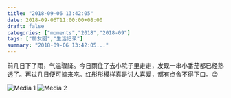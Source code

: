 ```yaml
---
title: "2018-09-06 13:42:05"
date: 2018-09-06T11:00:00+08:00
draft: false
categories: ["moments","2018","2018-09"]
tags: ["朋友圈","生活记录"]
summary: "2018-09-06 13:42:05..."
---
```


前几日下了雨，气温骤降。今日雨住了去小院子里走走，发现一串小番茄都已经熟透了。再过几日便可摘来吃。红彤彤模样真是讨人喜爱，都有点舍不得下口。😌

![Media 1](/Moments/photos/2018-09-06/201809061342050.jpg)
![Media 2](/Moments/photos/2018-09-06/201809061342051.jpg)

